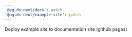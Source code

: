 ```yaml
---
'@ag.ds-next/docs': patch
'@ag.ds-next/example-site': patch
---
```


Deploy example site to documentation site (github pages)
